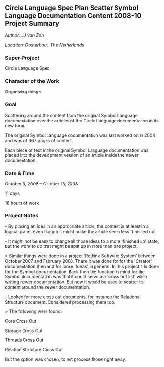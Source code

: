 ﻿**Circle Language Spec Plan
Scatter Symbol Language Documentation Content
2008-10
Project Summary**
---------------------------------------------

*Author: JJ van Zon*

*Location: Oosterhout, The Netherlands*

### **Super-Project**
Circle Language Spec
### **Character of the Work**
Organizing things
### **Goal**
Scattering around the content from the original Symbol Language documentation over the articles of the Circle Language documentation in its new form.

The original Symbol Language documentation was last worked on in 2004 and was of 367 pages of content.

Each piece of text in the original Symbol Language documentation was placed into the development version of an article inside the newer documentation.
### **Date & Time**
October 3, 2008 – October 13, 2008

11 days

16 hours of work
### **Project Notes**
\- By placing an idea in an appropriate article, the content is at least in a logical place, even though it might make the article seem less 'finished up'.

\- It might not be easy to change all those ideas to a more 'finished up' state, but the work to do that might be split up in more than one project.

\> Similar things were done in a project ‘Rethink Software System’ between October 2007 and February 2008. There it was done for for the 'Creator' documentation then and for loose 'Ideas' in general.
In this project it is done for the Symbol documentation.
Back then the function in mind for the Symbol documentation was that it could serve a a 'cross out list' while writing newer documentation.
But now it would be used to scatter its content around the newer documentation.

\- Looked for more cross out documents, for instance the Relational Structure document.
Considered processing them too.

\> The following were found:

Core Cross Out

Storage Cross Out

Threads Cross Out

Relation Structure Cross Out

But the option was chosen, to not process those right away.

